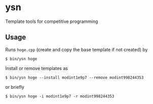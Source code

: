 # ysn
Template tools for competitive programming

## Usage
Runs `hoge.cpp` (create and copy the base template if not created) by
```
$ bin/ysn hoge
```

Install or remove templates as
```
$ bin/ysn hoge --install modint1e9p7 --remove modint998244353
```
or briefly
```
$ bin/ysn hoge -i modint1e9p7 -r modint998244353
```
